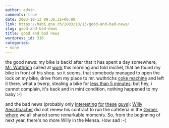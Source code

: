 ```yaml
---
author: admin
comments: true
date: 2003-10-13 09:36:31+00:00
link: https://habi.gna.ch/2003/10/13/good-and-bad-news/
slug: good-and-bad-news
title: good and bad news
wordpress_id: 310
categories:
- none
---
```


the good news: my bike is back!
after that it has spent a day somewhere, [Mr. Wuthrich](http://www.moto-wuethrich.ch/) called at [work](https://velokurierbern.ch/) this morning and told michel, that he found my bike in front of his shop. 
so it seems, that somebody managed to open the lock on my bike, drive from my place to mr. wuthrichs [coke machine](http://216.239.59.104/search?q=cache:F_khjardXKkJ:www.swisscom-mobile.ch/Objekte/vipsystemeuploadListe%2520der%2520Automatenstandorte%2520Februar%25202003_.pdf+w%C3%BCthrich+g%C3%BCterstr+3+&hl=de&ie=UTF-8) and left it there.
what a twerp, stealing a bike for [less than 5 minutes](http://www.mapquest.com/directions/europe.adp?go=1&do=nw&1ex=1&ct=EU&1g=FCDLqEpiBC0%253d&1y=CH&1z=3014&1l=GdcpfphCzYc%253d&1ex=1&1a=%5B81-93%5D++RODTMATTSTRASSE&1s=BERN&1c=BERN&2y=CH&2a=Ostermundigenstrasse+105&2c=Bern&2z=&2ah=). but hey, i cannot complain, it's back and in mint condition, nothing happened to my baby :-)

and the bad news (probably only [interesting](http://armand.bild.li/) [for](http://www.arnoldseefeld.com/blog/) [these](http://www.bernhardseefeld.ch/) [guys](http://www.kozary.com/mt/)): [Willy Aeschbacher](http://www.gym-koeniz.ch/adressen/schulleitung.htm) did not renew his contract to run the cafeteria in the [Gymer](http://www.gym-koeniz.ch/), [where](http://www.be.ch/cgi-bin/frameset.exe?http://www.erz.be.ch/zsllfb/html_top/standorte_lerberm.html) we all shared some remarkable moments.
So, from the beginning of next year, there's no more Willy in the Mensa. How sad :-(
